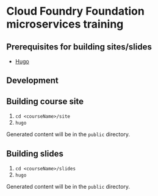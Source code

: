 # Cloud Foundry Foundation microservices training

## Prerequisites for building sites/slides
* [Hugo](https://gohugo.io/)

## Development



## Building course site

1. `cd <courseName>/site`
2. `hugo`

Generated content will be in the `public` directory.

## Building slides

1. `cd <courseName>/slides`
2. `hugo`

Generated content will be in the `public` directory.